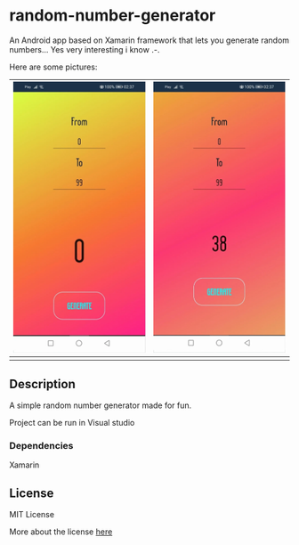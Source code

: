 # random-number-generator 

An Android app based on Xamarin framework that lets you generate random numbers... 
Yes very interesting i know .-.

Here are some pictures:

| ![](/app.jpg)  | ![](/app2.jpg) |
|:---:|:---:|
|     |     |


## Description

A simple random number generator made for fun.

Project can be run in Visual studio

### Dependencies
Xamarin 

## License

MIT License

More about the license [here](./LICENSE.txt) 
